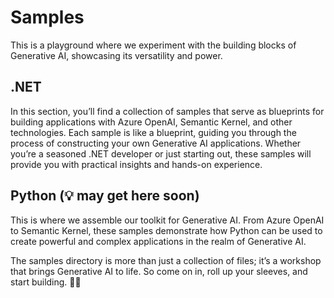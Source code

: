 # Samples
This is a playground where we experiment with the building blocks of Generative AI, showcasing its versatility and power.

## .NET
In this section, you’ll find a collection of samples that serve as blueprints for building applications with Azure OpenAI, Semantic Kernel, and other technologies. Each sample is like a blueprint, guiding you through the process of constructing your own Generative AI applications. Whether you’re a seasoned .NET developer or just starting out, these samples will provide you with practical insights and hands-on experience.

## Python (💡 may get here soon)
This is where we assemble our toolkit for Generative AI. From Azure OpenAI to Semantic Kernel, these samples demonstrate how Python can be used to create powerful and complex applications in the realm of Generative AI.

The samples directory is more than just a collection of files; it’s a workshop that brings Generative AI to life. So come on in, roll up your sleeves, and start building. 🧑‍💻
